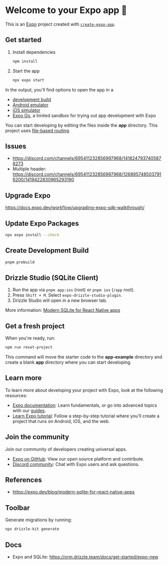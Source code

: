 # Welcome to your Expo app 👋

This is an [Expo](https://expo.dev) project created with [`create-expo-app`](https://www.npmjs.com/package/create-expo-app).

## Get started

1. Install dependencies

   ```bash
   npm install
   ```

2. Start the app

   ```bash
   npx expo start
   ```

In the output, you'll find options to open the app in a

- [development build](https://docs.expo.dev/develop/development-builds/introduction/)
- [Android emulator](https://docs.expo.dev/workflow/android-studio-emulator/)
- [iOS simulator](https://docs.expo.dev/workflow/ios-simulator/)
- [Expo Go](https://expo.dev/go), a limited sandbox for trying out app development with Expo

You can start developing by editing the files inside the **app** directory. This project uses [file-based routing](https://docs.expo.dev/router/introduction).

## Issues

- https://discord.com/channels/695411232856997968/1418247937405878273
- Multiple header: https://discord.com/channels/695411232856997968/1268957485037916200/1419422830965293190

## Upgrade Expo

https://docs.expo.dev/workflow/upgrading-expo-sdk-walkthrough/

## Update Expo Packages

```zsh
npx expo install --check
```

## Create Development Build

```zsh
pnpm prebuild
```

## Drizzle Studio (SQLite Client)
1. Run the app via `pnpm app:ios` (root) or `pnpm ios` (`/app` root).
2. Press `Shift + M`. Select `expo-drizzle-studio-plugin`.
3. Drizzle Studio will open in a new browser tab.

More information: [Modern SQLite for React Native apps](https://expo.dev/blog/modern-sqlite-for-react-native-apps)

## Get a fresh project

When you're ready, run:

```bash
npm run reset-project
```

This command will move the starter code to the **app-example** directory and create a blank **app** directory where you can start developing.

## Learn more

To learn more about developing your project with Expo, look at the following resources:

- [Expo documentation](https://docs.expo.dev/): Learn fundamentals, or go into advanced topics with our [guides](https://docs.expo.dev/guides).
- [Learn Expo tutorial](https://docs.expo.dev/tutorial/introduction/): Follow a step-by-step tutorial where you'll create a project that runs on Android, iOS, and the web.

## Join the community

Join our community of developers creating universal apps.

- [Expo on GitHub](https://github.com/expo/expo): View our open source platform and contribute.
- [Discord community](https://chat.expo.dev): Chat with Expo users and ask questions.

## References

- https://expo.dev/blog/modern-sqlite-for-react-native-apps

## Toolbar

Generate migrations by running:

```zsh
npx drizzle-kit generate
```

## Docs

- Expo and SQLite: https://orm.drizzle.team/docs/get-started/expo-new
